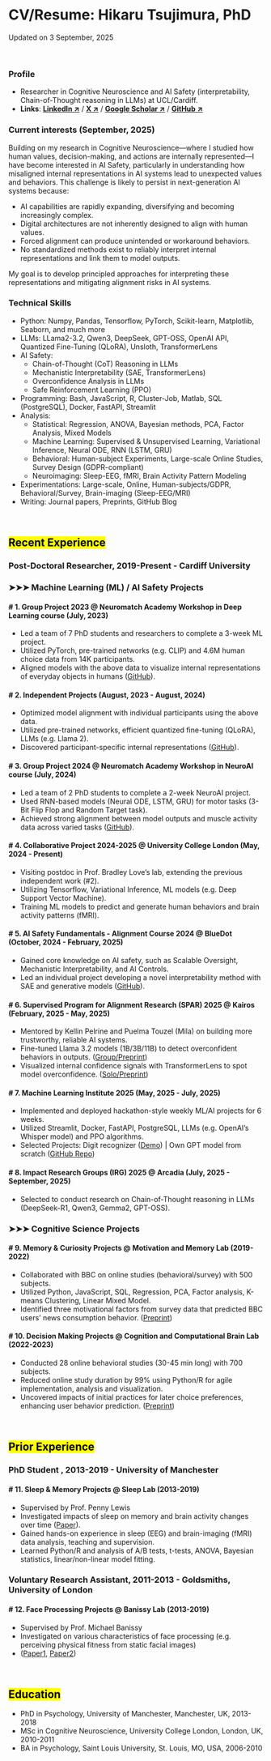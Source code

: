 # CV/Resume: Hikaru Tsujimura, PhD

Updated on 3 September, 2025

<br>

### Profile
- Researcher in Cognitive Neuroscience and AI Safety (interpretability, Chain-of-Thought reasoning in LLMs) at UCL/Cardiff.
- **Links**: [**LinkedIn ↗**](https://www.linkedin.com/in/hikaru-tsujimura/) / [**X ↗**](https://x.com/htsujimura) / [**Google Scholar ↗**](https://scholar.google.com/citations?user=3pa3V-kAAAAJ&hl=en) / [**GitHub ↗**](https://github.com/hiki-t)

### Current interests (September, 2025)

Building on my research in Cognitive Neuroscience—where I studied how human values, decision-making, and actions are internally represented—I have become interested in AI Safety, particularly in understanding how misaligned internal representations in AI systems lead to unexpected values and behaviors. This challenge is likely to persist in next-generation AI systems because:

- AI capabilities are rapidly expanding, diversifying and becoming increasingly complex.
- Digital architectures are not inherently designed to align with human values.
- Forced alignment can produce unintended or workaround behaviors.
- No standardized methods exist to reliably interpret internal representations and link them to model outputs.

My goal is to develop principled approaches for interpreting these representations and mitigating alignment risks in AI systems.

### Technical Skills
- Python: Numpy, Pandas, Tensorflow, PyTorch, Scikit-learn, Matplotlib, Seaborn, and much more
- LLMs: LLama2-3.2, Qwen3, DeepSeek, GPT-OSS, OpenAI API, Quantized Fine-Tuning (QLoRA), Unsloth, TransformerLens
- AI Safety:
  - Chain-of-Thought (CoT) Reasoning in LLMs
  - Mechanistic Interpretability (SAE, TransformerLens)
  - Overconfidence Analysis in LLMs
  - Safe Reinforcement Learning (PPO)
- Programming: Bash, JavaScript, R, Cluster-Job, Matlab, SQL (PostgreSQL), Docker, FastAPI, Streamlit
- Analysis:
  - Statistical: Regression, ANOVA, Bayesian methods, PCA, Factor Analysis, Mixed Models
  - Machine Learning: Supervised & Unsupervised Learning, Variational Inference, Neural ODE, RNN (LSTM, GRU)
  - Behavioral: Human-subject Experiments, Large-scale Online Studies, Survey Design (GDPR-compliant)
  - Neuroimaging: Sleep-EEG, fMRI, Brain Activity Pattern Modeling
- Experimentations: Large-scale, Online, Human-subjects/GDPR, Behavioral/Survey, Brain-imaging (Sleep-EEG/MRI)
- Writing: Journal papers, Preprints, GitHub Blog

<br>

## <mark>Recent Experience</mark>

### Post-Doctoral Researcher, 2019-Present - Cardiff University

### ➤➤➤ Machine Learning (ML) / AI Safety Projects

#### # 1. Group Project 2023 @ Neuromatch Academy Workshop in Deep Learning course (July, 2023)
- Led a team of 7 PhD students and researchers to complete a 3-week ML project.
- Utilized PyTorch, pre-trained networks (e.g. CLIP) and 4.6M human choice data from 14K participants.
- Aligned models with the above data to visualize internal representations of everyday objects in humans ([GitHub](https://github.com/hiki-t/NMA23_solo_project/blob/main/Neuromatch%20Academy%20-%20Presentation%20Part2%20GitHub.pdf)).

#### # 2. Independent Projects (August, 2023 - August, 2024)
- Optimized model alignment with individual participants using the above data.
- Utilized pre-trained networks, efficient quantized fine-tuning (QLoRA), LLMs (e.g. Llama 2).
- Discovered participant-specific internal representations ([GitHub](https://github.com/hiki-t/NMA23_solo_project/blob/main/Neuromatch%20Academy%20-%20Presentation%20Part2%20GitHub.pdf)).

#### # 3. Group Project 2024 @ Neuromatch Academy Workshop in NeuroAI course (July, 2024)
- Led a team of 2 PhD students to complete a 2-week NeuroAI project.
- Used RNN-based models (Neural ODE, LSTM, GRU) for motor tasks (3-Bit Flip Flop and Random Target task).
- Achieved strong alignment between model outputs and muscle activity data across varied tasks ([GitHub](https://github.com/hiki-t/NMA24_group_project/blob/main/Group%20Project%20Slide.pdf)).

#### # 4. Collaborative Project 2024-2025 @ University College London (May, 2024 - Present)
- Visiting postdoc in Prof. Bradley Love’s lab, extending the previous independent work (#2).
- Utilizing Tensorflow, Variational Inference, ML models (e.g. Deep Support Vector Machine).
- Training ML models to predict and generate human behaviors and brain activity patterns (fMRI).

#### # 5. AI Safety Fundamentals - Alignment Course 2024 @ BlueDot (October, 2024 - February, 2025)
- Gained core knowledge on AI safety, such as Scalable Oversight, Mechanistic Interpretability, and AI Controls.
- Led an individual project developing a novel interpretability method with SAE and generative models ([GitHub](https://hiki-t.github.io/aisf24_solo_project/intro.html)).

#### # 6. Supervised Program for Alignment Research (SPAR) 2025 @ Kairos (February, 2025 - May, 2025)
- Mentored by Kellin Pelrine and Puelma Touzel (Mila) on building more trustworthy, reliable AI systems.
- Fine-tuned Llama 3.2 models (1B/3B/11B) to detect overconfident behaviors in outputs. ([Group/Preprint](https://arxiv.org/pdf/2411.06528))
- Visualized internal confidence signals with TransformerLens to spot model overconfidence. ([Solo/Preprint](https://arxiv.org/pdf/2508.17182)) 

#### # 7. Machine Learning Institute 2025 (May, 2025 - July, 2025)
- Implemented and deployed hackathon-style weekly ML/AI projects for 6 weeks.
- Utilized Streamlit, Docker, FastAPI, PostgreSQL, LLMs (e.g. OpenAI’s Whisper model) and PPO algorithms.
- Selected Projects: Digit recognizer ([Demo](https://transformer-from-scratch-encoder-decoder-ctcloss.streamlit.app/
)) | Own GPT model from scratch ([GitHub Repo](https://github.com/hiki-t/gpt_model_from_scratch))

#### # 8. Impact Research Groups (IRG) 2025 @ Arcadia (July, 2025 - September, 2025)
- Selected to conduct research on Chain-of-Thought reasoning in LLMs (DeepSeek-R1, Qwen3, Gemma2, GPT-OSS).

### ➤➤➤ Cognitive Science Projects

#### # 9. Memory & Curiosity Projects @ Motivation and Memory Lab (2019-2022)
- Collaborated with BBC on online studies (behavioral/survey) with 500 subjects.
- Utilized Python, JavaScript, SQL, Regression, PCA, Factor analysis, K-means Clustering, Linear Mixed Model.
- Identified three motivational factors from survey data that predicted BBC users’ news consumption behavior. ([Preprint](https://osf.io/preprints/psyarxiv/avqwn_v1))

#### # 10. Decision Making Projects @ Cognition and Computational Brain Lab (2022-2023)
- Conducted 28 online behavioral studies (30-45 min long) with 700 subjects.
- Reduced online study duration by 99% using Python/R for agile implementation, analysis and visualization.
- Uncovered impacts of initial practices for later choice preferences, enhancing user behavior prediction. ([Preprint](https://osf.io/nc6tu/download))

<br>

## <mark>Prior Experience</mark>

### PhD Student , 2013-2019 - University of Manchester

#### # 11. Sleep & Memory Projects @ Sleep Lab (2013-2019)
- Supervised by Prof. Penny Lewis
- Investigated impacts of sleep on memory and brain activity changes over time ([Paper](https://www.sciencedirect.com/science/article/pii/S1053811918303380)).
- Gained hands-on experience in sleep (EEG) and brain-imaging (fMRI) data analysis, teaching and supervision.
- Learned Python/R and analysis of A/B tests, t-tests, ANOVA, Bayesian statistics, linear/non-linear model fitting.

### Voluntary Research Assistant, 2011-2013 - Goldsmiths, University of London

#### # 12. Face Processing Projects @ Banissy Lab (2013-2019)
- Supervised by Prof. Michael Banissy
- Investigated on various characteristics of face processing (e.g. perceiving physical fitness from static facial images)
- ([Paper1](https://www.researchgate.net/publication/279161384_Dominant_Voices_and_Attractive_Faces_The_Contribution_of_Visual_and_Auditory_Information_to_Integrated_Person_Impressions), [Paper2](https://pmc.ncbi.nlm.nih.gov/articles/PMC3645049/pdf/rsbl20130140.pdf))

<br>

## <mark>Education</mark>

- PhD in Psychology, University of Manchester, Manchester, UK, 2013-2018
- MSc in Cognitive Neuroscience, University College London, London, UK, 2010-2011
- BA in Psychology, Saint Louis University, St. Louis, MO, USA, 2006-2010
